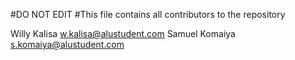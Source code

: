 #DO NOT EDIT
#This file contains all contributors to the repository


Willy Kalisa <w.kalisa@alustudent.com>
Samuel Komaiya <s.komaiya@alustudent.com>

